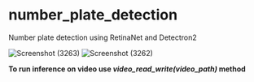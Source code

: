 # number_plate_detection
Number plate detection using RetinaNet and Detectron2

![Screenshot (3263)](https://user-images.githubusercontent.com/13507973/130321161-4194e492-f6bd-4d9a-80ac-28970e8badb0.png)
![Screenshot (3262)](https://user-images.githubusercontent.com/13507973/130321163-f337f1ab-007e-4c45-904c-5a2c41e61d4a.png)


**To run inference on video use  _video_read_write(video_path)_ method**
